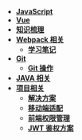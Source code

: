 <!--
 * @Author: 刘晨曦
 * @Date: 2021-02-07 10:06:45
 * @LastEditTime: 2021-03-18 16:54:29
 * @LastEditors: Please set LastEditors
 * @Description: In User Settings Edit
 * @FilePath: \docsify-blog-master\docs\_siderbar.md
-->

- [**JavaScript**](javascript/instruction)
- [**Vue**](vue/index)
- [**知识梳理**](vue/document)
- [**Webpack 相关**](webpack/index)
  - [**学习笔记**](webpack/instruction)
- [**Git**](git/index)
  - [**Git 操作**](git/instruction)
- [**JAVA 相关**](java/instruction)
- [**项目相关**](project/index)
  - [**解决方案**](project/solution)
  - [**移动端适配**](project/mobile-adaptation)
  - [**前端权限管理**](project/access-control)
  - [**JWT 鉴权方案**](project/json-web-token)
